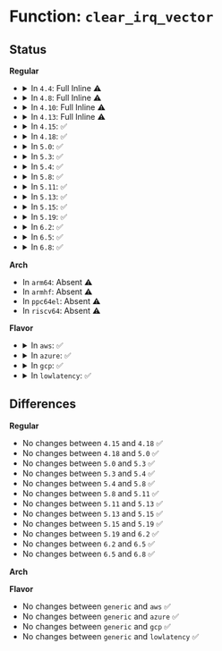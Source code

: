 # Function: <code>clear_irq_vector</code>

## Status
<b>Regular</b>
<ul>
<li>
<details>
<summary>In <code>4.4</code>: Full Inline ⚠️</summary>

**Collision:** Unique Static

**Inline:** Full

**Transformation:** False

**Instances:**

```
In arch/x86/kernel/apic/vector.c (ffffffff81054dfe)
Location: arch/x86/kernel/apic/vector.c:253
Inline: True
Inline callers:
  - arch/x86/kernel/apic/vector.c:x86_vector_free_irqs
```
</details>
</li>
<li>
<details>
<summary>In <code>4.8</code>: Full Inline ⚠️</summary>

**Collision:** Unique Static

**Inline:** Full

**Transformation:** False

**Instances:**

```
In arch/x86/kernel/apic/vector.c (ffffffff81055034)
Location: arch/x86/kernel/apic/vector.c:254
Inline: True
Inline callers:
  - arch/x86/kernel/apic/vector.c:x86_vector_free_irqs
```
</details>
</li>
<li>
<details>
<summary>In <code>4.10</code>: Full Inline ⚠️</summary>

**Collision:** Unique Static

**Inline:** Full

**Transformation:** False

**Instances:**

```
In arch/x86/kernel/apic/vector.c (ffffffff81057e94)
Location: arch/x86/kernel/apic/vector.c:254
Inline: True
Inline callers:
  - arch/x86/kernel/apic/vector.c:x86_vector_free_irqs
```
</details>
</li>
<li>
<details>
<summary>In <code>4.13</code>: Full Inline ⚠️</summary>

**Collision:** Unique Static

**Inline:** Full

**Transformation:** False

**Instances:**

```
In arch/x86/kernel/apic/vector.c (ffffffff81057b96)
Location: arch/x86/kernel/apic/vector.c:261
Inline: True
Inline callers:
  - arch/x86/kernel/apic/vector.c:x86_vector_free_irqs
```
</details>
</li>
<li>
<details>
<summary>In <code>4.15</code>: ✅</summary>

```c
void clear_irq_vector(struct irq_data *irqd);
```

**Collision:** Unique Static

**Inline:** No

**Transformation:** False

**Instances:**

```
In arch/x86/kernel/apic/vector.c (ffffffff8105b4a0)
Location: arch/x86/kernel/apic/vector.c:331
Inline: False
Direct callers:
  - arch/x86/kernel/apic/vector.c:x86_vector_alloc_irqs
  - arch/x86/kernel/apic/vector.c:x86_vector_free_irqs
  - arch/x86/kernel/apic/vector.c:x86_vector_deactivate
```
**Symbols:**

```
ffffffff8105b4a0-ffffffff8105b61a: clear_irq_vector (STB_LOCAL)
```
</details>
</li>
<li>
<details>
<summary>In <code>4.18</code>: ✅</summary>

```c
void clear_irq_vector(struct irq_data *irqd);
```

**Collision:** Unique Static

**Inline:** No

**Transformation:** False

**Instances:**

```
In arch/x86/kernel/apic/vector.c (ffffffff8105e3f0)
Location: arch/x86/kernel/apic/vector.c:341
Inline: False
Direct callers:
  - arch/x86/kernel/apic/vector.c:x86_vector_alloc_irqs
  - arch/x86/kernel/apic/vector.c:x86_vector_free_irqs
  - arch/x86/kernel/apic/vector.c:x86_vector_deactivate
```
**Symbols:**

```
ffffffff8105e3f0-ffffffff8105e57e: clear_irq_vector (STB_LOCAL)
```
</details>
</li>
<li>
<details>
<summary>In <code>5.0</code>: ✅</summary>

```c
void clear_irq_vector(struct irq_data *irqd);
```

**Collision:** Unique Static

**Inline:** No

**Transformation:** False

**Instances:**

```
In arch/x86/kernel/apic/vector.c (ffffffff81064080)
Location: arch/x86/kernel/apic/vector.c:332
Inline: False
Direct callers:
  - arch/x86/kernel/apic/vector.c:x86_vector_alloc_irqs
  - arch/x86/kernel/apic/vector.c:x86_vector_free_irqs
  - arch/x86/kernel/apic/vector.c:x86_vector_deactivate
```
**Symbols:**

```
ffffffff81064080-ffffffff8106420e: clear_irq_vector (STB_LOCAL)
```
</details>
</li>
<li>
<details>
<summary>In <code>5.3</code>: ✅</summary>

```c
void clear_irq_vector(struct irq_data *irqd);
```

**Collision:** Unique Static

**Inline:** No

**Transformation:** False

**Instances:**

```
In arch/x86/kernel/apic/vector.c (ffffffff81067740)
Location: arch/x86/kernel/apic/vector.c:329
Inline: False
Direct callers:
  - arch/x86/kernel/apic/vector.c:x86_vector_alloc_irqs
  - arch/x86/kernel/apic/vector.c:x86_vector_free_irqs
  - arch/x86/kernel/apic/vector.c:x86_vector_deactivate
```
**Symbols:**

```
ffffffff81067740-ffffffff810678c9: clear_irq_vector (STB_LOCAL)
```
</details>
</li>
<li>
<details>
<summary>In <code>5.4</code>: ✅</summary>

```c
void clear_irq_vector(struct irq_data *irqd);
```

**Collision:** Unique Static

**Inline:** No

**Transformation:** False

**Instances:**

```
In arch/x86/kernel/apic/vector.c (ffffffff81068080)
Location: arch/x86/kernel/apic/vector.c:329
Inline: False
Direct callers:
  - arch/x86/kernel/apic/vector.c:x86_vector_alloc_irqs
  - arch/x86/kernel/apic/vector.c:x86_vector_free_irqs
  - arch/x86/kernel/apic/vector.c:x86_vector_deactivate
```
**Symbols:**

```
ffffffff81068080-ffffffff81068209: clear_irq_vector (STB_LOCAL)
```
</details>
</li>
<li>
<details>
<summary>In <code>5.8</code>: ✅</summary>

```c
void clear_irq_vector(struct irq_data *irqd);
```

**Collision:** Unique Static

**Inline:** No

**Transformation:** False

**Instances:**

```
In arch/x86/kernel/apic/vector.c (ffffffff8106fa20)
Location: arch/x86/kernel/apic/vector.c:330
Inline: False
Direct callers:
  - arch/x86/kernel/apic/vector.c:x86_vector_alloc_irqs
  - arch/x86/kernel/apic/vector.c:x86_vector_free_irqs
  - arch/x86/kernel/apic/vector.c:x86_vector_deactivate
```
**Symbols:**

```
ffffffff8106fa20-ffffffff8106fbaf: clear_irq_vector (STB_LOCAL)
```
</details>
</li>
<li>
<details>
<summary>In <code>5.11</code>: ✅</summary>

```c
void clear_irq_vector(struct irq_data *irqd);
```

**Collision:** Unique Static

**Inline:** No

**Transformation:** False

**Instances:**

```
In arch/x86/kernel/apic/vector.c (ffffffff81070f00)
Location: arch/x86/kernel/apic/vector.c:334
Inline: False
Direct callers:
  - arch/x86/kernel/apic/vector.c:x86_vector_alloc_irqs
  - arch/x86/kernel/apic/vector.c:x86_vector_free_irqs
  - arch/x86/kernel/apic/vector.c:x86_vector_deactivate
```
**Symbols:**

```
ffffffff81070f00-ffffffff8107104a: clear_irq_vector (STB_LOCAL)
```
</details>
</li>
<li>
<details>
<summary>In <code>5.13</code>: ✅</summary>

```c
void clear_irq_vector(struct irq_data *irqd);
```

**Collision:** Unique Static

**Inline:** No

**Transformation:** False

**Instances:**

```
In arch/x86/kernel/apic/vector.c (ffffffff810716d0)
Location: arch/x86/kernel/apic/vector.c:334
Inline: False
Direct callers:
  - arch/x86/kernel/apic/vector.c:x86_vector_alloc_irqs
  - arch/x86/kernel/apic/vector.c:x86_vector_free_irqs
  - arch/x86/kernel/apic/vector.c:x86_vector_deactivate
```
**Symbols:**

```
ffffffff810716d0-ffffffff8107181a: clear_irq_vector (STB_LOCAL)
```
</details>
</li>
<li>
<details>
<summary>In <code>5.15</code>: ✅</summary>

```c
void clear_irq_vector(struct irq_data *irqd);
```

**Collision:** Unique Static

**Inline:** No

**Transformation:** False

**Instances:**

```
In arch/x86/kernel/apic/vector.c (ffffffff8107d430)
Location: arch/x86/kernel/apic/vector.c:334
Inline: False
Direct callers:
  - arch/x86/kernel/apic/vector.c:x86_vector_alloc_irqs
  - arch/x86/kernel/apic/vector.c:x86_vector_free_irqs
  - arch/x86/kernel/apic/vector.c:x86_vector_deactivate
```
**Symbols:**

```
ffffffff8107d430-ffffffff8107d621: clear_irq_vector (STB_LOCAL)
```
</details>
</li>
<li>
<details>
<summary>In <code>5.19</code>: ✅</summary>

```c
void clear_irq_vector(struct irq_data *irqd);
```

**Collision:** Unique Static

**Inline:** No

**Transformation:** False

**Instances:**

```
In arch/x86/kernel/apic/vector.c (ffffffff8108cbd0)
Location: arch/x86/kernel/apic/vector.c:334
Inline: False
Direct callers:
  - arch/x86/kernel/apic/vector.c:x86_vector_alloc_irqs
  - arch/x86/kernel/apic/vector.c:x86_vector_free_irqs
  - arch/x86/kernel/apic/vector.c:x86_vector_deactivate
```
**Symbols:**

```
ffffffff8108cbd0-ffffffff8108ce04: clear_irq_vector (STB_LOCAL)
```
</details>
</li>
<li>
<details>
<summary>In <code>6.2</code>: ✅</summary>

```c
void clear_irq_vector(struct irq_data *irqd);
```

**Collision:** Unique Static

**Inline:** No

**Transformation:** False

**Instances:**

```
In arch/x86/kernel/apic/vector.c (ffffffff810a11f0)
Location: arch/x86/kernel/apic/vector.c:334
Inline: False
Direct callers:
  - arch/x86/kernel/apic/vector.c:x86_vector_free_irqs
  - arch/x86/kernel/apic/vector.c:x86_vector_deactivate
```
**Symbols:**

```
ffffffff810a11f0-ffffffff810a1424: clear_irq_vector (STB_LOCAL)
```
</details>
</li>
<li>
<details>
<summary>In <code>6.5</code>: ✅</summary>

```c
void clear_irq_vector(struct irq_data *irqd);
```

**Collision:** Unique Static

**Inline:** No

**Transformation:** False

**Instances:**

```
In arch/x86/kernel/apic/vector.c (ffffffff810a41e0)
Location: arch/x86/kernel/apic/vector.c:334
Inline: False
Direct callers:
  - arch/x86/kernel/apic/vector.c:x86_vector_free_irqs
  - arch/x86/kernel/apic/vector.c:x86_vector_deactivate
```
**Symbols:**

```
ffffffff810a41e0-ffffffff810a4414: clear_irq_vector (STB_LOCAL)
```
</details>
</li>
<li>
<details>
<summary>In <code>6.8</code>: ✅</summary>

```c
void clear_irq_vector(struct irq_data *irqd);
```

**Collision:** Unique Static

**Inline:** No

**Transformation:** False

**Instances:**

```
In arch/x86/kernel/apic/vector.c (ffffffff810ab210)
Location: arch/x86/kernel/apic/vector.c:345
Inline: False
Direct callers:
  - arch/x86/kernel/apic/vector.c:x86_vector_alloc_irqs
  - arch/x86/kernel/apic/vector.c:x86_vector_free_irqs
  - arch/x86/kernel/apic/vector.c:x86_vector_deactivate
```
**Symbols:**

```
ffffffff810ab210-ffffffff810ab444: clear_irq_vector (STB_LOCAL)
```
</details>
</li>
</ul>
<b>Arch</b>
<ul>
<li>
In <code>arm64</code>: Absent ⚠️
</li>
<li>
In <code>armhf</code>: Absent ⚠️
</li>
<li>
In <code>ppc64el</code>: Absent ⚠️
</li>
<li>
In <code>riscv64</code>: Absent ⚠️
</li>
</ul>
<b>Flavor</b>
<ul>
<li>
<details>
<summary>In <code>aws</code>: ✅</summary>

```c
void clear_irq_vector(struct irq_data *irqd);
```

**Collision:** Unique Static

**Inline:** No

**Transformation:** False

**Instances:**

```
In arch/x86/kernel/apic/vector.c (ffffffff81067b70)
Location: arch/x86/kernel/apic/vector.c:329
Inline: False
Direct callers:
  - arch/x86/kernel/apic/vector.c:x86_vector_alloc_irqs
  - arch/x86/kernel/apic/vector.c:x86_vector_free_irqs
  - arch/x86/kernel/apic/vector.c:x86_vector_deactivate
```
**Symbols:**

```
ffffffff81067b70-ffffffff81067cf9: clear_irq_vector (STB_LOCAL)
```
</details>
</li>
<li>
<details>
<summary>In <code>azure</code>: ✅</summary>

```c
void clear_irq_vector(struct irq_data *irqd);
```

**Collision:** Unique Static

**Inline:** No

**Transformation:** False

**Instances:**

```
In arch/x86/kernel/apic/vector.c (ffffffff81057ee0)
Location: arch/x86/kernel/apic/vector.c:329
Inline: False
Direct callers:
  - arch/x86/kernel/apic/vector.c:x86_vector_alloc_irqs
  - arch/x86/kernel/apic/vector.c:x86_vector_free_irqs
  - arch/x86/kernel/apic/vector.c:x86_vector_deactivate
```
**Symbols:**

```
ffffffff81057ee0-ffffffff81058069: clear_irq_vector (STB_LOCAL)
```
</details>
</li>
<li>
<details>
<summary>In <code>gcp</code>: ✅</summary>

```c
void clear_irq_vector(struct irq_data *irqd);
```

**Collision:** Unique Static

**Inline:** No

**Transformation:** False

**Instances:**

```
In arch/x86/kernel/apic/vector.c (ffffffff81068020)
Location: arch/x86/kernel/apic/vector.c:329
Inline: False
Direct callers:
  - arch/x86/kernel/apic/vector.c:x86_vector_alloc_irqs
  - arch/x86/kernel/apic/vector.c:x86_vector_free_irqs
  - arch/x86/kernel/apic/vector.c:x86_vector_deactivate
```
**Symbols:**

```
ffffffff81068020-ffffffff810681a9: clear_irq_vector (STB_LOCAL)
```
</details>
</li>
<li>
<details>
<summary>In <code>lowlatency</code>: ✅</summary>

```c
void clear_irq_vector(struct irq_data *irqd);
```

**Collision:** Unique Static

**Inline:** No

**Transformation:** False

**Instances:**

```
In arch/x86/kernel/apic/vector.c (ffffffff810696f0)
Location: arch/x86/kernel/apic/vector.c:329
Inline: False
Direct callers:
  - arch/x86/kernel/apic/vector.c:x86_vector_alloc_irqs
  - arch/x86/kernel/apic/vector.c:x86_vector_free_irqs
  - arch/x86/kernel/apic/vector.c:x86_vector_deactivate
```
**Symbols:**

```
ffffffff810696f0-ffffffff81069890: clear_irq_vector (STB_LOCAL)
```
</details>
</li>
</ul>

## Differences
<b>Regular</b>
<ul>
<li>
No changes between <code>4.15</code> and <code>4.18</code> ✅
</li>
<li>
No changes between <code>4.18</code> and <code>5.0</code> ✅
</li>
<li>
No changes between <code>5.0</code> and <code>5.3</code> ✅
</li>
<li>
No changes between <code>5.3</code> and <code>5.4</code> ✅
</li>
<li>
No changes between <code>5.4</code> and <code>5.8</code> ✅
</li>
<li>
No changes between <code>5.8</code> and <code>5.11</code> ✅
</li>
<li>
No changes between <code>5.11</code> and <code>5.13</code> ✅
</li>
<li>
No changes between <code>5.13</code> and <code>5.15</code> ✅
</li>
<li>
No changes between <code>5.15</code> and <code>5.19</code> ✅
</li>
<li>
No changes between <code>5.19</code> and <code>6.2</code> ✅
</li>
<li>
No changes between <code>6.2</code> and <code>6.5</code> ✅
</li>
<li>
No changes between <code>6.5</code> and <code>6.8</code> ✅
</li>
</ul>
<b>Arch</b>
<ul>
</ul>
<b>Flavor</b>
<ul>
<li>
No changes between <code>generic</code> and <code>aws</code> ✅
</li>
<li>
No changes between <code>generic</code> and <code>azure</code> ✅
</li>
<li>
No changes between <code>generic</code> and <code>gcp</code> ✅
</li>
<li>
No changes between <code>generic</code> and <code>lowlatency</code> ✅
</li>
</ul>
